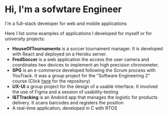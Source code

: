 # Hi, I'm a sofwtare Engineer

I'm a full-stack developer for web and mobile applications

Here I list some examples of applications I developed for myself or for university projects:

* **HouseOfTournaments** is a soccer tournament manager. It is developed with React and deployed on a Heroku server.
* **FredSoccer** is a web application the access the user camera and coordinates two devices to implement an high precision chronometer.
* **SPG** is an e-commerce developed following the Scrum process with YouTrack. It was a group project for the "Software Engineering 2" course (Click [here](https://github.com/SE-P10/SPG) for the repository)
* **UX-UI** a group project for the design of a usable interface. It involved the use of Figma and a session of usability-testing
* **I&TTracking** is an Andoird app that manages the logistic for products delivery. It scans barcodes and registers the position
* A real-time application, developed in C with RTOS
  